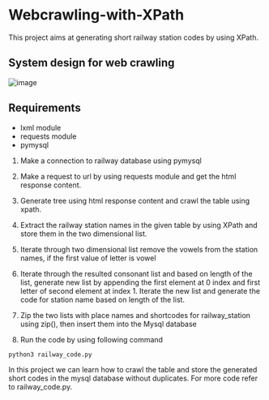 # Webcrawling-with-XPath

This project aims at generating short railway station codes by using XPath.

## System design for web crawling

![image](https://user-images.githubusercontent.com/115713117/223156592-3174d4e9-8e5d-40cc-9bf7-e4fab0eadd73.png)

## Requirements
- lxml module
- requests module
- pymysql


1. Make a connection to railway database using pymysql

2. Make a request to url by using requests module and get the html response content.

3. Generate tree using html response content and crawl the table using xpath.

4. Extract the railway station names in the given table by using XPath and store them in the two dimensional list.

5. Iterate through two dimensional list remove the vowels from the station names, if the first value of letter is vowel

6. Iterate through the resulted consonant list and based on length of the list, generate new list by appending the first element at 0 index and first letter of second    element at index 1. Iterate the new list and  generate the code for station name based on length of the list.

7. Zip the two lists with place names and shortcodes for railway_station using zip(), then insert them into the Mysql database

8. Run the code by using following command
```
python3 railway_code.py
```

In this project we can learn how to crawl the table and store the generated short codes in the mysql database without duplicates.
For more code refer to railway_code.py.
